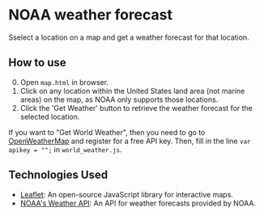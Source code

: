 # NOAA weather forecast

Sselect a location on a map and get a weather forecast for that location.

## How to use

0. Open `map.html` in browser.
1. Click on any location within the United States land area (not marine areas) on the map, as NOAA only supports those locations.
2. Click the 'Get Weather' button to retrieve the weather forecast for the selected location.

If you want to "Get World Weather", then you need to go to [OpenWeatherMap](https://openweathermap.org/) and register for a free API key. Then, fill in the line `var apikey = "";` in `world_weather.js`.

## Technologies Used

- [Leaflet](https://leafletjs.com/): An open-source JavaScript library for interactive maps.
- [NOAA's Weather API](https://www.weather.gov/documentation/services-web-api): An API for weather forecasts provided by NOAA.
